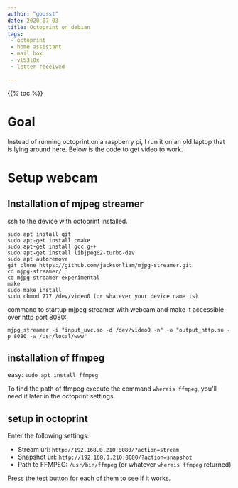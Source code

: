 ```yaml
---
author: "goosst"
date: 2020-07-03
title: Octoprint on debian
tags:
 - octoprint
 - home assistant
 - mail box
 - vl53l0x
 - letter received

---
```


{{% toc %}}



# Goal

Instead of running octoprint on a raspberry pi, I run it on an old laptop that is lying around here. Below is the code to get video to work. 

# Setup webcam

## Installation of mjpeg streamer

ssh to the device with octoprint installed.

```
sudo apt install git
sudo apt-get install cmake
sudo apt-get install gcc g++
sudo apt-get install libjpeg62-turbo-dev
sudo apt autoremove
git clone https://github.com/jacksonliam/mjpg-streamer.git
cd mjpg-streamer/
cd mjpg-streamer-experimental
make
sudo make install
sudo chmod 777 /dev/video0 (or whatever your device name is)
```

command to startup mjpeg streamer with webcam and make it accessible over http port 8080:

`mjpg_streamer -i "input_uvc.so -d /dev/video0 -n" -o "output_http.so -p 8080 -w /usr/local/www"`


## installation of ffmpeg
easy: `sudo apt install ffmpeg`

To find the path of ffmpeg execute the command `whereis ffmpeg`, you'll need it later in the octoprint settings.

## setup in octoprint

Enter the following settings:
- Stream url: `http://192.168.0.210:8080/?action=stream`
- Snapshot url: `http://192.168.0.210:8080/?action=snapshot`
- Path to FFMPEG: `/usr/bin/ffmpeg` (or whatever `whereis ffmpeg` returned)

Press the test button for each of them to see if it works.
